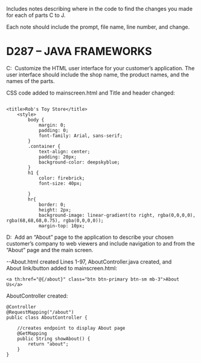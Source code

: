 Includes notes describing where in the code to find the changes you made for each of parts C to J. 
 
Each note should include the prompt, file name, line number, and change.

<h1>D287 – JAVA FRAMEWORKS</h1>

C:  Customize the HTML user interface for your customer’s application. The user interface should include the shop name, the product names, and the names of the parts.

CSS code added to mainscreen.html and Title and header changed:
```

<title>Rob's Toy Store</title>
    <style>
        body {
            margin: 0;
            padding: 0;
            font-family: Arial, sans-serif;
        }
        .container {
            text-align: center;
            padding: 20px;
            background-color: deepskyblue;
        }
        h1 {
            color: firebrick;
            font-size: 40px;

        }
        hr{
            border: 0;
            height: 2px;
            background-image: linear-gradient(to right, rgba(0,0,0,0), rgba(68,68,68,0.75), rgba(0,0,0,0));
            margin-top: 10px; 
```
D:  Add an “About” page to the application to describe your chosen customer’s company to web viewers and include navigation to and from the “About” page and the main screen.

--About.html created Lines 1-97, AboutController.java created, and  
About link/button added to mainscreen.html:
```
<a th:href="@{/about}" class="btn btn-primary btn-sm mb-3">About Us</a>
```
AboutController created: 
```
@Controller
@RequestMapping("/about")
public class AboutController {

    //creates endpoint to display About page
    @GetMapping
    public String showAbout() {
        return "about";
    }
}
```

